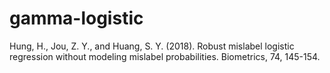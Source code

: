 # gamma-logistic

Hung, H., Jou, Z. Y., and Huang, S. Y. (2018). Robust
mislabel logistic regression without modeling mislabel
probabilities. Biometrics, 74, 145-154.
